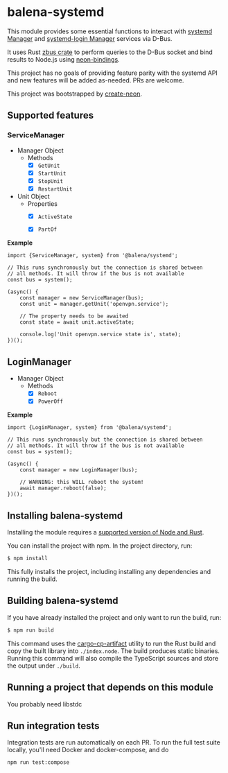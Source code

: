 # balena-systemd

This module provides some essential functions to interact with [systemd Manager](https://www.freedesktop.org/software/systemd/man/org.freedesktop.systemd1.html) and [systemd-login Manager](https://www.freedesktop.org/software/systemd/man/org.freedesktop.login1.html) services via D-Bus.

It uses Rust [zbus crate](https://crates.io/crates/zbus) to perform queries to the D-Bus socket and bind results to Node.js using [neon-bindings](https://neon-bindings.com/).


This project has no goals of providing feature parity with the systemd API and new features will be added as-needed. PRs are welcome.

This project was bootstrapped by [create-neon](https://www.npmjs.com/package/create-neon).

## Supported features

### ServiceManager

* Manager Object
	- Methods
		- [x] `GetUnit`
		- [x] `StartUnit`
		- [x] `StopUnit`
		- [x] `RestartUnit`
* Unit Object
	- Properties
		- [x] `ActiveState`
		- [x] `PartOf`


**Example**

```
import {ServiceManager, system} from '@balena/systemd';

// This runs synchronously but the connection is shared between
// all methods. It will throw if the bus is not available
const bus = system();

(async() {
	const manager = new ServiceManager(bus);
	const unit = manager.getUnit('openvpn.service');

	// The property needs to be awaited
	const state = await unit.activeState;
	
	console.log('Unit openvpn.service state is', state);
})();
```

## LoginManager

* Manager Object
	- Methods
		- [x] `Reboot`
		- [x] `PowerOff`

**Example**

```
import {LoginManager, system} from '@balena/systemd';

// This runs synchronously but the connection is shared between
// all methods. It will throw if the bus is not available
const bus = system();

(async() {
	const manager = new LoginManager(bus);

	// WARNING: this WILL reboot the system!
	await manager.reboot(false);
})();
```

## Installing balena-systemd

Installing the module requires a [supported version of Node and Rust](https://github.com/neon-bindings/neon#platform-support).

You can install the project with npm. In the project directory, run:

```sh
$ npm install
```

This fully installs the project, including installing any dependencies and running the build.

## Building balena-systemd

If you have already installed the project and only want to run the build, run:

```sh
$ npm run build
```

This command uses the [cargo-cp-artifact](https://github.com/neon-bindings/cargo-cp-artifact) utility to run the Rust build and copy the built library into `./index.node`. The build produces static binaries. Running this command will also compile the TypeScript sources and store the output under `./build`.

## Running a project that depends on this module

You probably need libstdc

## Run integration tests

Integration tests are run automatically on each PR. To run the full test suite locally, you'll need Docker and docker-compose, and do

```
npm run test:compose
```
